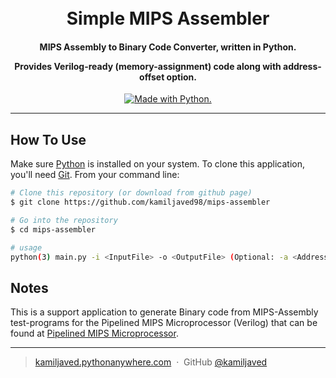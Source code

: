 
<h1 align="center">
  <br>
  Simple MIPS Assembler
  <br>
</h1>

<h4 align="center">MIPS Assembly to Binary Code Converter, written in Python. <p>Provides Verilog-ready (memory-assignment) code along with address-offset option.</p></h4>

<p align="center">

  <a href="https://www.python.org/">
		<img src="http://ForTheBadge.com/images/badges/made-with-python.svg" alt=" Made with Python.">
  </a>

</p>


<hr>


## How To Use

Make sure [Python](https://www.python.org/) is installed on your system. 
To clone this application, you'll need [Git](https://git-scm.com). From your command line:

```bash
# Clone this repository (or download from github page)
$ git clone https://github.com/kamiljaved98/mips-assembler

# Go into the repository
$ cd mips-assembler

# usage
python(3) main.py -i <InputFile> -o <OutputFile> (Optional: -a <AddressOffset> -l [output log])

```

## Notes

This is a support application to generate Binary code from MIPS-Assembly test-programs for the Pipelined MIPS Microprocessor (Verilog) that can be found at [Pipelined MIPS Microprocessor](https://github.com/kamiljaved98/mips-pipelined).

---

> [kamiljaved.pythonanywhere.com](https://kamiljaved.pythonanywhere.com/) &nbsp;&middot;&nbsp;
> GitHub [@kamiljaved](https://github.com/kamiljaved)